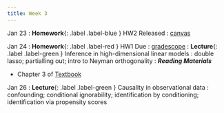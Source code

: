 ```yaml
---
title: Week 3
---
```


Jan 23
: **Homework**{: .label .label-blue } HW2 Released
  : [canvas](https://canvas.stanford.edu/)

Jan 24
: **Homework**{: .label .label-red } HW1 Due
  : [gradescope](https://www.gradescope.com/courses/486969/)
: **Lecture**{: .label .label-green } Inference in high-dimensional linear models
: double lasso; partialling out; intro to Neyman orthogonality
: ***Reading Materials***
- Chapter 3 of [Textbook](https://canvas.stanford.edu/courses/168439/files/10880360?wrap=1)

Jan 26
: **Lecture**{: .label .label-green } Causality in observational data
: confounding; conditional ignorability; identification by conditioning; identification via propensity scores


